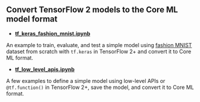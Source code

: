 ## Convert TensorFlow 2 models to the Core ML model format


- **[tf_keras_fashion_mnist.ipynb](tf_keras_fashion_mnist.ipynb)**

An example to train, evaluate, and test a simple model using [fashion MNIST](https://research.zalando.com/welcome/mission/research-projects/fashion-mnist/) dataset from scratch with `tf.keras` in TensorFlow 2+ and convert it to Core ML format.

- **[tf_low_level_apis.ipynb](tf_low_level_apis_example.ipynb)**

A few examples to define a simple model using low-level APIs or `@tf.function()` in TensorFlow 2+, save the model, and convert it to Core ML format.


